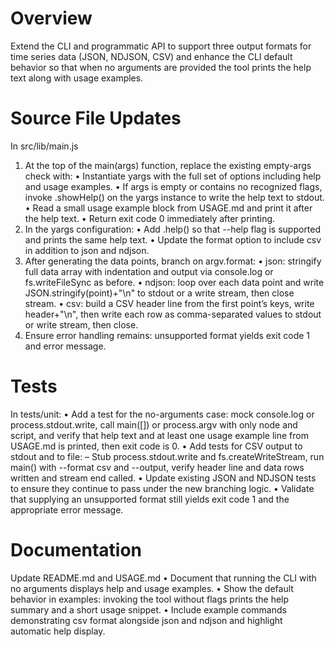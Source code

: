 # Overview

Extend the CLI and programmatic API to support three output formats for time series data (JSON, NDJSON, CSV) and enhance the CLI default behavior so that when no arguments are provided the tool prints the help text along with usage examples.

# Source File Updates

In src/lib/main.js
1. At the top of the main(args) function, replace the existing empty-args check with:
   • Instantiate yargs with the full set of options including help and usage examples.
   • If args is empty or contains no recognized flags, invoke .showHelp() on the yargs instance to write the help text to stdout.
   • Read a small usage example block from USAGE.md and print it after the help text.
   • Return exit code 0 immediately after printing.
2. In the yargs configuration:
   • Add .help() so that --help flag is supported and prints the same help text.
   • Update the format option to include csv in addition to json and ndjson.
3. After generating the data points, branch on argv.format:
   • json: stringify full data array with indentation and output via console.log or fs.writeFileSync as before.
   • ndjson: loop over each data point and write JSON.stringify(point)+"\n" to stdout or a write stream, then close stream.
   • csv: build a CSV header line from the first point’s keys, write header+"\n", then write each row as comma-separated values to stdout or write stream, then close.
4. Ensure error handling remains: unsupported format yields exit code 1 and error message.

# Tests

In tests/unit:
• Add a test for the no-arguments case: mock console.log or process.stdout.write, call main([]) or process.argv with only node and script, and verify that help text and at least one usage example line from USAGE.md is printed, then exit code is 0.
• Add tests for CSV output to stdout and to file:
  – Stub process.stdout.write and fs.createWriteStream, run main() with --format csv and --output, verify header line and data rows written and stream end called.
• Update existing JSON and NDJSON tests to ensure they continue to pass under the new branching logic.
• Validate that supplying an unsupported format still yields exit code 1 and the appropriate error message.

# Documentation

Update README.md and USAGE.md
• Document that running the CLI with no arguments displays help and usage examples.
• Show the default behavior in examples: invoking the tool without flags prints the help summary and a short usage snippet.
• Include example commands demonstrating csv format alongside json and ndjson and highlight automatic help display.